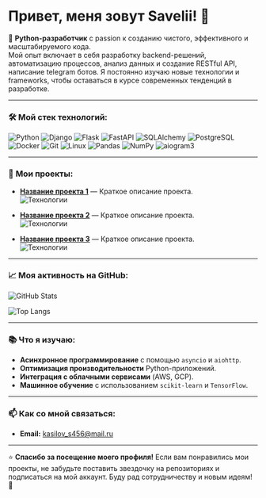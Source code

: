 # Привет, меня зовут Savelii! 👋

🐍 **Python-разработчик** с passion к созданию чистого, эффективного и масштабируемого кода.  
Мой опыт включает в себя разработку backend-решений, автоматизацию процессов, анализ данных и создание RESTful API, написание telegram ботов. Я постоянно изучаю новые технологии и frameworks, чтобы оставаться в курсе современных тенденций в разработке.

---

### 🛠 **Мой стек технологий:**

![Python](https://img.shields.io/badge/-Python-3776AB?style=flat-square&logo=python&logoColor=white)
![Django](https://img.shields.io/badge/-Django-092E20?style=flat-square&logo=django&logoColor=white)
![Flask](https://img.shields.io/badge/-Flask-000000?style=flat-square&logo=flask&logoColor=white)
![FastAPI](https://img.shields.io/badge/-FastAPI-009688?style=flat-square&logo=fastapi&logoColor=white)
![SQLAlchemy](https://img.shields.io/badge/-SQLAlchemy-1C1C1C?style=flat-square&logo=sqlalchemy&logoColor=white)
![PostgreSQL](https://img.shields.io/badge/-PostgreSQL-4169E1?style=flat-square&logo=postgresql&logoColor=white)
![Docker](https://img.shields.io/badge/-Docker-2496ED?style=flat-square&logo=docker&logoColor=white)
![Git](https://img.shields.io/badge/-Git-F05032?style=flat-square&logo=git&logoColor=white)
![Linux](https://img.shields.io/badge/-Linux-FCC624?style=flat-square&logo=linux&logoColor=black)
![Pandas](https://img.shields.io/badge/-Pandas-150458?style=flat-square&logo=pandas&logoColor=white)
![NumPy](https://img.shields.io/badge/-NumPy-013243?style=flat-square&logo=numpy&logoColor=white)
![aiogram3](https://img.shields.io/badge/-aiogram3-013243?style=flat-square&logo=aiogram3&logoColor=white)

---

### 📂 **Мои проекты:**

- **[Название проекта 1](ссылка)** — Краткое описание проекта.  
  ![Технологии](https://img.shields.io/badge/-Python-Django-092E20?style=flat-square)

- **[Название проекта 2](ссылка)** — Краткое описание проекта.  
  ![Технологии](https://img.shields.io/badge/-Python-Flask-000000?style=flat-square)

- **[Название проекта 3](ссылка)** — Краткое описание проекта.  
  ![Технологии](https://img.shields.io/badge/-Python-FastAPI-009688?style=flat-square)

---

### 📈 **Моя активность на GitHub:**

![GitHub Stats](https://github-readme-stats.vercel.app/api?username=savavv&show_icons=true&theme=radical)

![Top Langs](https://github-readme-stats.vercel.app/api/top-langs/?username=savavv&layout=compact&theme=radical&hide=html,css,scss)

---

### 📚 **Что я изучаю:**

- **Асинхронное программирование** с помощью `asyncio` и `aiohttp`.  
- **Оптимизация производительности** Python-приложений.  
- **Интеграция с облачными сервисами** (AWS, GCP).  
- **Машинное обучение** с использованием `scikit-learn` и `TensorFlow`.

---

### 📫 **Как со мной связаться:**

- **Email:** kasilov_s456@mail.ru  

---

⭐️ **Спасибо за посещение моего профиля!** Если вам понравились мои проекты, не забудьте поставить звездочку на репозиториях и подписаться на мой аккаунт. Буду рад сотрудничеству и новым идеям! 🚀
